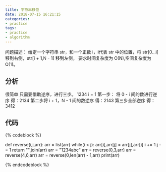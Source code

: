 ```yaml
---
title: 字符串移位
date: 2018-07-15 16:21:15
categories:
- practice
tags:
- practice
- algorithm
---
```

问题描述：
给定一个字符串 str，和一个正数 i，i代表 str 中的位置，将 str[0...i] 移到右侧，str[i + 1,N - 1] 移到左侧。
要求时间复杂度为 O(N),空间复杂度为 O(1)。
<!-- more -->
## 分析
很简单
只需要借助逆序，进行三步。
1234  i = 1
第一步：
将 0 - i 间的数进行逆序
得：2134
第二步将 i + 1，N - 1 间的数逆序
得：2143
第三步全部逆序
得：3412
## 代码
{% codeblock %}

def reverse(i,j,arr):
    arr = list(arr)
    while(i < j):
        arr[i],arr[j] = arr[j],arr[i]
        i += 1
        j -= 1
    return "".join(arr)
arr = "1234abc"
arr = reverse(0,3,arr)
arr = reverse(4,6,arr)
arr = reverse(0,len(arr) - 1,arr)
print(arr)

{% endcodeblock %}